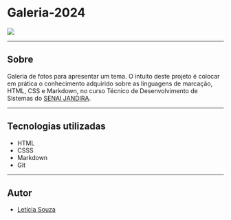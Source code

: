 # Galeria-2024

![](./screenshot/preview.png)

---
## Sobre 
Galeria de fotos para apresentar um tema. O intuito deste projeto é colocar em prática o conhecimento adquirido sobre as linguagens de marcação, HTML, CSS e Markdown, no curso Técnico de Desenvolvimento de Sistemas do [SENAI JANDIRA](https://sp.senai.br/unidade/jandira/).

---
## Tecnologias utilizadas
- HTML
- CSSS
- Markdown
- Git

---
## Autor
- [Letícia Souza](https://www.linkedin.com/in/leticia-souza-almeida-84712a2b5/)
